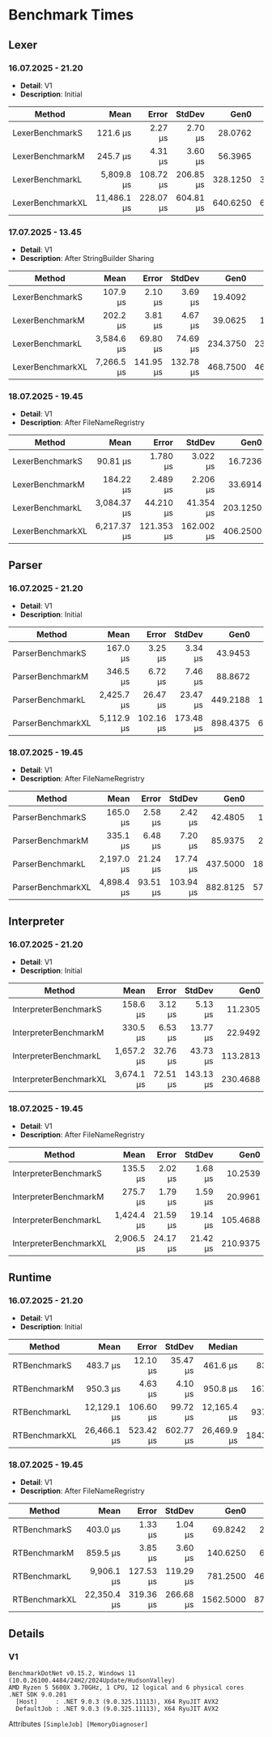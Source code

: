 # Benchmark Times

## Lexer

### 16.07.2025 - 21.20

- **Detail**: V1 
- **Description**: Initial

| Method           |        Mean |     Error |    StdDev |     Gen0 |     Gen1 |     Gen2 |  Allocated |
| ---------------- | ----------: | --------: | --------: | -------: | -------: | -------: | ---------: |
| LexerBenchmarkS  |    121.6 μs |   2.27 μs |   2.70 μs |  28.0762 |   9.2773 |        - |  459.73 KB |
| LexerBenchmarkM  |    245.7 μs |   4.31 μs |   3.60 μs |  56.3965 |  21.4844 |        - |  923.48 KB |
| LexerBenchmarkL  |  5,809.8 μs | 108.72 μs | 206.85 μs | 328.1250 | 320.3125 |  78.1250 | 4486.75 KB |
| LexerBenchmarkXL | 11,486.1 μs | 228.07 μs | 604.81 μs | 640.6250 | 625.0000 | 156.2500 |  8975.2 KB |

### 17.07.2025 - 13.45

- **Detail**: V1 
- **Description**: After StringBuilder Sharing

| Method           | Mean       | Error     | StdDev    | Gen0     | Gen1     | Gen2     | Allocated  |
|----------------- |-----------:|----------:|----------:|---------:|---------:|---------:|-----------:|
| LexerBenchmarkS  |   107.9 μs |   2.10 μs |   3.69 μs |  19.4092 |   6.4697 |        - |  318.47 KB |
| LexerBenchmarkM  |   202.2 μs |   3.81 μs |   4.67 μs |  39.0625 |  16.8457 |        - |  639.32 KB |
| LexerBenchmarkL  | 3,584.6 μs |  69.80 μs |  74.69 μs | 234.3750 | 230.4688 |  70.3125 | 3065.89 KB |
| LexerBenchmarkXL | 7,266.5 μs | 141.95 μs | 132.78 μs | 468.7500 | 460.9375 | 148.4375 | 6132.67 KB |

### 18.07.2025 - 19.45

- **Detail**: V1 
- **Description**: After FileNameRegristry
  
| Method           | Mean        | Error      | StdDev     | Gen0     | Gen1     | Gen2     | Allocated  |
|----------------- |------------:|-----------:|-----------:|---------:|---------:|---------:|-----------:|
| LexerBenchmarkS  |    90.81 μs |   1.780 μs |   3.022 μs |  16.7236 |   4.7607 |        - |  274.96 KB |
| LexerBenchmarkM  |   184.22 μs |   2.489 μs |   2.206 μs |  33.6914 |  12.6953 |        - |  551.83 KB |
| LexerBenchmarkL  | 3,084.37 μs |  44.210 μs |  41.354 μs | 203.1250 | 199.2188 |  66.4063 | 2628.66 KB |
| LexerBenchmarkXL | 6,217.37 μs | 121.353 μs | 162.002 μs | 406.2500 | 398.4375 | 140.6250 | 5257.98 KB |

## Parser

### 16.07.2025 - 21.20

- **Detail**: V1 
- **Description**: Initial

| Method            |       Mean |     Error |    StdDev |     Gen0 |     Gen1 |    Gen2 |   Allocated |
| ----------------- | ---------: | --------: | --------: | -------: | -------: | ------: | ----------: |
| ParserBenchmarkS  |   167.0 μs |   3.25 μs |   3.34 μs |  43.9453 |  10.7422 |       - |   719.45 KB |
| ParserBenchmarkM  |   346.5 μs |   6.72 μs |   7.46 μs |  88.8672 |  29.2969 |       - |  1454.09 KB |
| ParserBenchmarkL  | 2,425.7 μs |  26.47 μs |  23.47 μs | 449.2188 | 187.5000 | 19.5313 |  7265.79 KB |
| ParserBenchmarkXL | 5,112.9 μs | 102.16 μs | 173.48 μs | 898.4375 | 625.0000 | 39.0625 | 14540.54 KB |

### 18.07.2025 - 19.45

- **Detail**: V1 
- **Description**: After FileNameRegristry

| Method            | Mean       | Error    | StdDev    | Gen0     | Gen1     | Gen2    | Allocated   |
|------------------ |-----------:|---------:|----------:|---------:|---------:|--------:|------------:|
| ParserBenchmarkS  |   165.0 μs |  2.58 μs |   2.42 μs |  42.4805 |  10.0098 |       - |   697.34 KB |
| ParserBenchmarkM  |   335.1 μs |  6.48 μs |   7.20 μs |  85.9375 |  28.3203 |       - |  1409.48 KB |
| ParserBenchmarkL  | 2,197.0 μs | 21.24 μs |  17.74 μs | 437.5000 | 187.5000 | 23.4375 |  7042.88 KB |
| ParserBenchmarkXL | 4,898.4 μs | 93.51 μs | 103.94 μs | 882.8125 | 570.3125 | 46.8750 | 14094.54 KB |

## Interpreter

### 16.07.2025 - 21.20

- **Detail**: V1 
- **Description**: Initial
  
| Method                 |       Mean |    Error |    StdDev |     Gen0 |    Gen1 |  Allocated |
| ---------------------- | ---------: | -------: | --------: | -------: | ------: | ---------: |
| InterpreterBenchmarkS  |   158.6 μs |  3.12 μs |   5.13 μs |  11.2305 |  1.7090 |  184.39 KB |
| InterpreterBenchmarkM  |   330.5 μs |  6.53 μs |  13.77 μs |  22.9492 |  5.3711 |   373.5 KB |
| InterpreterBenchmarkL  | 1,657.2 μs | 32.76 μs |  43.73 μs | 113.2813 | 41.0156 | 1869.91 KB |
| InterpreterBenchmarkXL | 3,674.1 μs | 72.51 μs | 143.13 μs | 230.4688 | 97.6563 | 3745.97 KB |

### 18.07.2025 - 19.45

- **Detail**: V1 
- **Description**: After FileNameRegristry

| Method                 | Mean       | Error    | StdDev   | Gen0     | Gen1    | Allocated  |
|----------------------- |-----------:|---------:|---------:|---------:|--------:|-----------:|
| InterpreterBenchmarkS  |   135.5 μs |  2.02 μs |  1.68 μs |  10.2539 |  1.2207 |     170 KB |
| InterpreterBenchmarkM  |   275.7 μs |  1.79 μs |  1.59 μs |  20.9961 |  3.9063 |  344.56 KB |
| InterpreterBenchmarkL  | 1,424.4 μs | 21.59 μs | 19.14 μs | 105.4688 | 42.9688 | 1724.63 KB |
| InterpreterBenchmarkXL | 2,906.5 μs | 24.17 μs | 21.42 μs | 210.9375 | 89.8438 | 3450.26 KB |

## Runtime

### 16.07.2025 - 21.20

- **Detail**: V1 
- **Description**: Initial

| Method        |        Mean |     Error |    StdDev |      Median |      Gen0 |      Gen1 |     Gen2 | Allocated |
| ------------- | ----------: | --------: | --------: | ----------: | --------: | --------: | -------: | --------: |
| RTBenchmarkS  |    483.7 μs |  12.10 μs |  35.47 μs |    461.6 μs |   83.0078 |   38.0859 |        - |   1.33 MB |
| RTBenchmarkM  |    950.3 μs |   4.63 μs |   4.10 μs |    950.8 μs |  167.9688 |   78.1250 |        - |   2.68 MB |
| RTBenchmarkL  | 12,129.1 μs | 106.60 μs |  99.72 μs | 12,165.4 μs |  937.5000 |  578.1250 | 140.6250 |   13.3 MB |
| RTBenchmarkXL | 26,466.1 μs | 523.42 μs | 602.77 μs | 26,469.9 μs | 1843.7500 | 1031.2500 | 281.2500 |  26.62 MB |

### 18.07.2025 - 19.45

- **Detail**: V1 
- **Description**: After FileNameRegristry

| Method        | Mean        | Error     | StdDev    | Gen0      | Gen1     | Gen2     | Allocated |
|-------------- |------------:|----------:|----------:|----------:|---------:|---------:|----------:|
| RTBenchmarkS  |    403.0 μs |   1.33 μs |   1.04 μs |   69.8242 |  26.8555 |        - |   1.11 MB |
| RTBenchmarkM  |    859.5 μs |   3.85 μs |   3.60 μs |  140.6250 |  66.4063 |        - |   2.25 MB |
| RTBenchmarkL  |  9,906.1 μs | 127.53 μs | 119.29 μs |  781.2500 | 468.7500 | 125.0000 |  11.13 MB |
| RTBenchmarkXL | 22,350.4 μs | 319.36 μs | 266.68 μs | 1562.5000 | 875.0000 | 250.0000 |  22.27 MB |

## Details

### V1

```
BenchmarkDotNet v0.15.2, Windows 11 (10.0.26100.4484/24H2/2024Update/HudsonValley)  
AMD Ryzen 5 5600X 3.70GHz, 1 CPU, 12 logical and 6 physical cores  
.NET SDK 9.0.201  
  [Host]     : .NET 9.0.3 (9.0.325.11113), X64 RyuJIT AVX2  
  DefaultJob : .NET 9.0.3 (9.0.325.11113), X64 RyuJIT AVX2  
```

Attributes `[SimpleJob] [MemoryDiagnoser]`